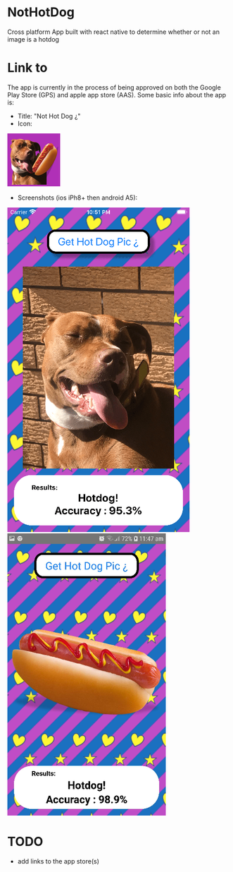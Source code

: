# NotHotDog
Cross platform App built with react native to determine whether or not an image is a hotdog

# Link to
The app is currently in the process of being approved on both the Google Play Store (GPS) and apple app store (AAS). Some basic info about the app is:
 - Title: "Not Hot Dog ¿"
 - Icon: 

![icon](https://github.com/DevonTomatoSandwich/NotHotDog/blob/master/github_images/logo_120.png)

 - Screenshots (ios iPh8+ then android A5):

![ios](https://github.com/DevonTomatoSandwich/NotHotDog/blob/master/github_images/screenshot_ios_doghot.png)            ![android](https://github.com/DevonTomatoSandwich/NotHotDog/blob/master/github_images/screenshot_android_hotdog.png)


# TODO
- add links to the app store(s)
